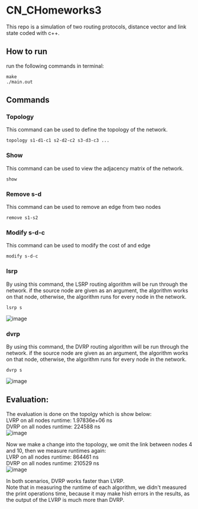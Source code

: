 # CN_CHomeworks3

This repo is a simulation of two routing protocols, distance vector and link state coded with c++.

## How to run
run the following commands in terminal:
```
make
./main.out
```

## Commands

### Topology
This command can be used to define the topology of the network.
```
topology s1-d1-c1 s2-d2-c2 s3-d3-c3 ...
```

### Show
This command can be used to view the adjacency matrix of the network.
```
show
```


### Remove s-d
This command can be used to remove an edge from two nodes
```
remove s1-s2
```

### Modify s-d-c
This command can be used to modify the cost of and edge
```
modify s-d-c
```

### lsrp
By using this command, the LSRP routing algorithm will be run through the network. if the source node are given as an argument, the algorithm works on that node, otherwise, the algorithm runs for every node in the network.
```
lsrp s
```
![image](https://github.com/Hadi-loo/CN_CHomeworks_3/assets/88896798/0337c59b-2270-463a-91bf-2258ec3acd5f)


### dvrp
By using this command, the DVRP routing algorithm will be run through the network. if the source node are given as an argument, the algorithm works on that node, otherwise, the algorithm runs for every node in the network.
```
dvrp s
```
![image](https://github.com/Hadi-loo/CN_CHomeworks_3/assets/88896798/26a6b043-51c5-4c3c-be86-e8c4cc695840)


## Evaluation:
The evaluation is done on the topolgy which is show below:   
LVRP on all nodes runtime: 1.97836e+06 ns   
DVRP on all nodes runtime: 224588 ns     
![image](https://github.com/Hadi-loo/CN_CHomeworks_3/assets/88896798/1ec343f0-ef4e-43de-ad02-e193850adb15)


Now we make a change into the topology, we omit the link between nodes 4 and 10, then we measure runtimes again:   
LVRP on all nodes runtime: 864461 ns   
DVRP on all nodes runtime: 210529 ns   
![image](https://github.com/Hadi-loo/CN_CHomeworks_3/assets/88896798/43d50729-321a-4650-9306-8dc01c6b6be2)


In both scenarios, DVRP works faster than LVRP.     
Note that in measuring the runtime of each algorithm, we didn't measured the print operations time, because it may make hish errors in the results, as the output of the LVRP is much more than DVRP. 

